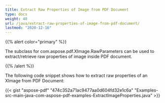 ```yaml
---
title: Extract Raw Properties of Image from PDF Document
type: docs
weight: 40
url: /java/extract-raw-properties-of-image-from-pdf-document/
lastmod: "2020-12-16"
---
```


{{% alert color="primary" %}} 

The subclass for com.aspose.pdf.XImage.RawParameters can be used to extract/retrieve raw properties of image inside PDF document.

{{% /alert %}} 

The following code snippet shows how to extract raw properties of an XImage from PDF Document:

{{< gist "aspose-pdf" "474c352a71ac9477aa0d604fd32e1c6a" "Examples-src-main-java-com-aspose-pdf-examples-ExtractImageProperties.java" >}}
